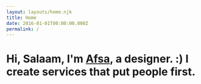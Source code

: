```yaml
---
layout: layouts/home.njk
title: Home
date: 2016-01-01T00:00:00.000Z
permalink: /
---
```

# Hi, Salaam, I'm [Afsa](contact), a designer. :) I create services that put people first.
